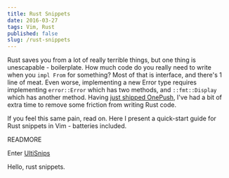 ```yaml
---
title: Rust Snippets
date: 2016-03-27
tags: Vim, Rust
published: false
slug: /rust-snippets
---
```


Rust saves you from a lot of really terrible things, but one thing is
unescapable - boilerplate. How much code do you really need to write when you
`impl From` for something? Most of that is interface, and there's 1 line of
meat. Even worse, implementing a new Error type requires implementing
`error::Error` which has two methods, and `::fmt::Display` which has another
method. Having [just shipped OnePush][OnePush Announcement], I've had a bit of
extra time to remove some friction from writing Rust code.

If you feel this same pain, read on. Here I present a quick-start guide for Rust
snippets in Vim - batteries included.

READMORE

Enter [UltiSnips][]

<div id="asciicast">
  <script type="text/javascript" src="https://asciinema.org/a/316t2p7xbd0ym6rsg03x6lue2.js" id="asciicast-316t2p7xbd0ym6rsg03x6lue2" async></script>
</div>

Hello, rust snippets.

[OnePush Announcement]: (https://onesignal.com/blog/announcing-our-new-delivery-backend/)
[UltiSnips]: (https://onesignal.com/blog/announcing-our-new-delivery-backend/)
